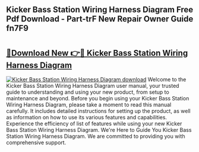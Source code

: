 ## Kicker Bass Station Wiring Harness Diagram Free Pdf Download - Part-trF New Repair Owner Guide fn7F9

# <h2><a href="http://dfs2orb.blite.top/?on=Kicker+Bass+Station+Wiring+Harness+Diagram">🔗Download New 👉🔴 Kicker Bass Station Wiring Harness Diagram</a></h2>

[![Kicker Bass Station Wiring Harness Diagram download](https://i.imgur.com/lujVjoI.png)](http://dfs2orb.blite.top/?on=Kicker+Bass+Station+Wiring+Harness+Diagram)
Welcome to the Kicker Bass Station Wiring Harness Diagram user manual, your trusted guide to understanding and using your new product, from setup to maintenance and beyond. Before you begin using your Kicker Bass Station Wiring Harness Diagram, please take a moment to read this manual carefully. It includes detailed instructions for setting up the product, as well as information on how to use its various features and capabilities. Experience the efficiency of list of features while using your new Kicker Bass Station Wiring Harness Diagram. We're Here to Guide You Kicker Bass Station Wiring Harness Diagram. We are committed to providing you with comprehensive support.
